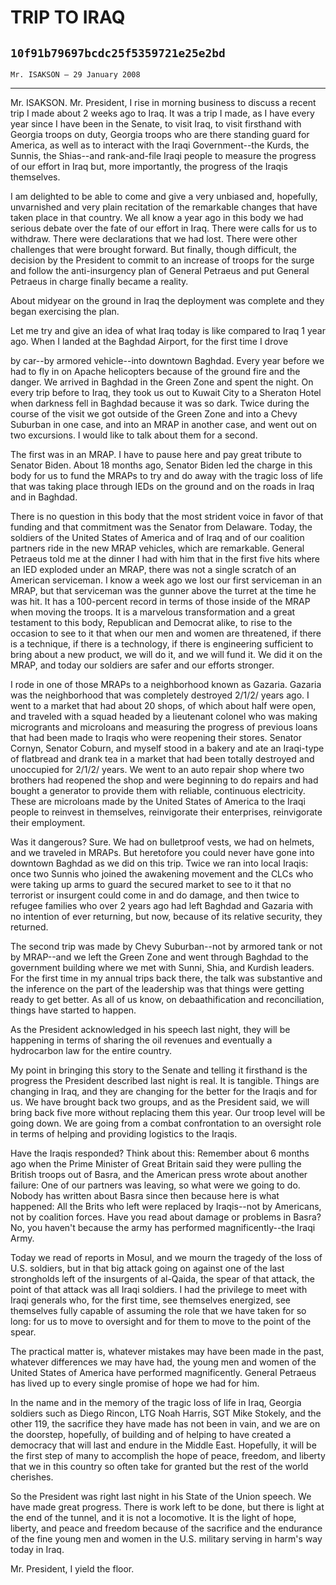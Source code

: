 # TRIP TO IRAQ
## `10f91b79697bcdc25f5359721e25e2bd`
`Mr. ISAKSON — 29 January 2008`

---


Mr. ISAKSON. Mr. President, I rise in morning business to discuss a 
recent trip I made about 2 weeks ago to Iraq. It was a trip I made, as 
I have every year since I have been in the Senate, to visit Iraq, to 
visit firsthand with Georgia troops on duty, Georgia troops who are 
there standing guard for America, as well as to interact with the Iraqi 
Government--the Kurds, the Sunnis, the Shias--and rank-and-file Iraqi 
people to measure the progress of our effort in Iraq but, more 
importantly, the progress of the Iraqis themselves.

I am delighted to be able to come and give a very unbiased and, 
hopefully, unvarnished and very plain recitation of the remarkable 
changes that have taken place in that country. We all know a year ago 
in this body we had serious debate over the fate of our effort in Iraq. 
There were calls for us to withdraw. There were declarations that we 
had lost. There were other challenges that were brought forward. But 
finally, though difficult, the decision by the President to commit to 
an increase of troops for the surge and follow the anti-insurgency plan 
of General Petraeus and put General Petraeus in charge finally became a 
reality.

About midyear on the ground in Iraq the deployment was complete and 
they began exercising the plan.

Let me try and give an idea of what Iraq today is like compared to 
Iraq 1 year ago. When I landed at the Baghdad Airport, for the first 
time I drove


by car--by armored vehicle--into downtown Baghdad. Every year before we 
had to fly in on Apache helicopters because of the ground fire and the 
danger. We arrived in Baghdad in the Green Zone and spent the night. On 
every trip before to Iraq, they took us out to Kuwait City to a 
Sheraton Hotel when darkness fell in Baghdad because it was so dark. 
Twice during the course of the visit we got outside of the Green Zone 
and into a Chevy Suburban in one case, and into an MRAP in another 
case, and went out on two excursions. I would like to talk about them 
for a second.

The first was in an MRAP. I have to pause here and pay great tribute 
to Senator Biden. About 18 months ago, Senator Biden led the charge in 
this body for us to fund the MRAPs to try and do away with the tragic 
loss of life that was taking place through IEDs on the ground and on 
the roads in Iraq and in Baghdad.

There is no question in this body that the most strident voice in 
favor of that funding and that commitment was the Senator from 
Delaware. Today, the soldiers of the United States of America and of 
Iraq and of our coalition partners ride in the new MRAP vehicles, which 
are remarkable. General Petraeus told me at the dinner I had with him 
that in the first five hits where an IED exploded under an MRAP, there 
was not a single scratch of an American serviceman. I know a week ago 
we lost our first serviceman in an MRAP, but that serviceman was the 
gunner above the turret at the time he was hit. It has a 100-percent 
record in terms of those inside of the MRAP when moving the troops. It 
is a marvelous transformation and a great testament to this body, 
Republican and Democrat alike, to rise to the occasion to see to it 
that when our men and women are threatened, if there is a technique, if 
there is a technology, if there is engineering sufficient to bring 
about a new product, we will do it, and we will fund it. We did it on 
the MRAP, and today our soldiers are safer and our efforts stronger.

I rode in one of those MRAPs to a neighborhood known as Gazaria. 
Gazaria was the neighborhood that was completely destroyed 2/1/2/ years 
ago. I went to a market that had about 20 shops, of which about half 
were open, and traveled with a squad headed by a lieutenant colonel who 
was making microgrants and microloans and measuring the progress of 
previous loans that had been made to Iraqis who were reopening their 
stores. Senator Cornyn, Senator Coburn, and myself stood in a bakery 
and ate an Iraqi-type of flatbread and drank tea in a market that had 
been totally destroyed and unoccupied for 2/1/2/ years. We went to an 
auto repair shop where two brothers had reopened the shop and were 
beginning to do repairs and had bought a generator to provide them with 
reliable, continuous electricity. These are microloans made by the 
United States of America to the Iraqi people to reinvest in themselves, 
reinvigorate their enterprises, reinvigorate their employment.

Was it dangerous? Sure. We had on bulletproof vests, we had on 
helmets, and we traveled in MRAPs. But heretofore you could never have 
gone into downtown Baghdad as we did on this trip. Twice we ran into 
local Iraqis: once two Sunnis who joined the awakening movement and the 
CLCs who were taking up arms to guard the secured market to see to it 
that no terrorist or insurgent could come in and do damage, and then 
twice to refugee families who over 2 years ago had left Baghdad and 
Gazaria with no intention of ever returning, but now, because of its 
relative security, they returned.

The second trip was made by Chevy Suburban--not by armored tank or 
not by MRAP--and we left the Green Zone and went through Baghdad to the 
government building where we met with Sunni, Shia, and Kurdish leaders. 
For the first time in my annual trips back there, the talk was 
substantive and the inference on the part of the leadership was that 
things were getting ready to get better. As all of us know, on 
debaathification and reconciliation, things have started to happen.

As the President acknowledged in his speech last night, they will be 
happening in terms of sharing the oil revenues and eventually a 
hydrocarbon law for the entire country.

My point in bringing this story to the Senate and telling it 
firsthand is the progress the President described last night is real. 
It is tangible. Things are changing in Iraq, and they are changing for 
the better for the Iraqis and for us. We have brought back two groups, 
and as the President said, we will bring back five more without 
replacing them this year. Our troop level will be going down. We are 
going from a combat confrontation to an oversight role in terms of 
helping and providing logistics to the Iraqis.

Have the Iraqis responded? Think about this: Remember about 6 months 
ago when the Prime Minister of Great Britain said they were pulling the 
British troops out of Basra, and the American press wrote about another 
failure: One of our partners was leaving, so what were we going to do. 
Nobody has written about Basra since then because here is what 
happened: All the Brits who left were replaced by Iraqis--not by 
Americans, not by coalition forces. Have you read about damage or 
problems in Basra? No, you haven't because the army has performed 
magnificently--the Iraqi Army.

Today we read of reports in Mosul, and we mourn the tragedy of the 
loss of U.S. soldiers, but in that big attack going on against one of 
the last strongholds left of the insurgents of al-Qaida, the spear of 
that attack, the point of that attack was all Iraqi soldiers. I had the 
privilege to meet with Iraqi generals who, for the first time, see 
themselves energized, see themselves fully capable of assuming the role 
that we have taken for so long: for us to move to oversight and for 
them to move to the point of the spear.

The practical matter is, whatever mistakes may have been made in the 
past, whatever differences we may have had, the young men and women of 
the United States of America have performed magnificently. General 
Petraeus has lived up to every single promise of hope we had for him.

In the name and in the memory of the tragic loss of life in Iraq, 
Georgia soldiers such as Diego Rincon, LTG Noah Harris, SGT Mike 
Stokely, and the other 119, the sacrifice they have made has not been 
in vain, and we are on the doorstep, hopefully, of building and of 
helping to have created a democracy that will last and endure in the 
Middle East. Hopefully, it will be the first step of many to accomplish 
the hope of peace, freedom, and liberty that we in this country so 
often take for granted but the rest of the world cherishes.

So the President was right last night in his State of the Union 
speech. We have made great progress. There is work left to be done, but 
there is light at the end of the tunnel, and it is not a locomotive. It 
is the light of hope, liberty, and peace and freedom because of the 
sacrifice and the endurance of the fine young men and women in the U.S. 
military serving in harm's way today in Iraq.

Mr. President, I yield the floor.